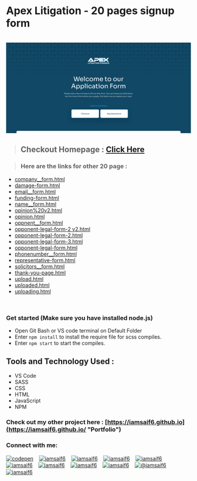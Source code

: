 # Apex Litigation - 20 pages signup form

<br>

<img src="https://github.com/iamsaif6/apex-20-pages-signup/blob/master/Screenshot%202021-06-03%20at%2015-13-28%20Document.png" width="800px" />

> ## Checkout Homepage : [Click Here](https://iamsaif6.github.io/apex-20-pages-signup/ "Apex")

> ### Here are the links for other 20 page :

- [company\_\_form.html ](https://iamsaif6.github.io/apex-20-pages-signup/company__form.html "Apex")
- [damage-form.html ](https://iamsaif6.github.io/apex-20-pages-signup/damage-form.html "Apex")
- [email\_\_form.html ](https://iamsaif6.github.io/apex-20-pages-signup/email__form.html "Apex")
- [funding-form.html ](https://iamsaif6.github.io/apex-20-pages-signup/funding-form.html "Apex")
- [name\_\_form.html ](https://iamsaif6.github.io/apex-20-pages-signup/name__form.html "Apex")
- [opinion%20v2.html ](https://iamsaif6.github.io/apex-20-pages-signup/opinion%20v2.html "Apex")
- [opinion.html ](https://iamsaif6.github.io/apex-20-pages-signup/opinion.html "Apex")
- [oppnent\_\_form.html ](https://iamsaif6.github.io/apex-20-pages-signup/oppnent__form.html "Apex")
- [opponent-legal-form-2 v2.html ](https://iamsaif6.github.io/apex-20-pages-signup/opponent-legal-form-2%20v2.html "Apex")
- [opponent-legal-form-2.html ](https://iamsaif6.github.io/apex-20-pages-signup/opponent-legal-form-2.html "Apex")
- [opponent-legal-form-3.html ](https://iamsaif6.github.io/apex-20-pages-signup/opponent-legal-form-3.html "Apex")
- [opponent-legal-form.html](https://iamsaif6.github.io/apex-20-pages-signup/opponent-legal-form.html "Apex")
- [phonenumber\_\_form.html](https://iamsaif6.github.io/apex-20-pages-signup/phonenumber__form.html "Apex")
- [representative-form.html](https://iamsaif6.github.io/apex-20-pages-signup/representative-form.html "Apex")
- [solicitors\_\_form.html](https://iamsaif6.github.io/apex-20-pages-signup/solicitors__form.html "Apex")
- [thank-you-page.html](https://iamsaif6.github.io/apex-20-pages-signup/thank-you-page.html "Apex")
- [upload.html](https://iamsaif6.github.io/apex-20-pages-signup/upload.html "Apex")
- [uploaded.html](https://iamsaif6.github.io/apex-20-pages-signup/uploaded.html "Apex")
- [uploading.html](https://iamsaif6.github.io/apex-20-pages-signup/uploading.html "Apex")

 <br>

### Get started (Make sure you have installed node.js)

- Open Git Bash or VS code terminal on Default Folder
- Enter `npm install` to install the require file for scss compiles.
- Enter `npm start` to start the compiles.

## Tools and Technology Used :

- VS Code
- SASS
- CSS
- HTML
- JavaScript
- NPM

### Check out my other project here : [https://iamsaif6.github.io](https://iamsaif6.github.io/ "Portfolio")

<h3 align="left">Connect with me:</h3>

<p align="left"> <a href="https://codepen.io/iamsaif6" target="blank"><img align="center" src='https://cdn.jsdelivr.net/npm/simple-icons@3.0.1/icons/codepen.svg' alt='codepen'  alt="iamsaif6" height="30" width="30" /></a> &nbsp;&nbsp;
<a href="https://dev.to/iamsaif6" target="blank"><img align="center" src="https://cdn.jsdelivr.net/npm/simple-icons@3.0.1/icons/dev-dot-to.svg" alt="iamsaif6" height="30" width="30" /></a> &nbsp;&nbsp;
<a href="https://twitter.com/realsaif6" target="blank"><img align="center" src="https://cdn.jsdelivr.net/npm/simple-icons@3.0.1/icons/twitter.svg" alt="iamsaif6" height="30" width="30" /></a> &nbsp;&nbsp;
<a href="https://linkedin.com/in/iamsaif6" target="blank"><img align="center" src="https://cdn.jsdelivr.net/npm/simple-icons@3.0.1/icons/linkedin.svg" alt="iamsaif6" height="30" width="30" /></a> &nbsp;&nbsp;
<a href="https://stackoverflow.com/users/13848555/iamsaif6" target="blank"><img align="center" src="https://cdn.jsdelivr.net/npm/simple-icons@3.0.1/icons/stackoverflow.svg" alt="iamsaif6" height="30" width="30" /></a> &nbsp;&nbsp;
<a href="https://fb.com/iamsaif6" target="blank"><img align="center" src="https://cdn.jsdelivr.net/npm/simple-icons@3.0.1/icons/facebook.svg" alt="iamsaif6" height="30" width="30" /></a> &nbsp;&nbsp;
<a href="https://instagram.com/iamsaif6" target="blank"><img align="center" src="https://cdn.jsdelivr.net/npm/simple-icons@3.0.1/icons/instagram.svg" alt="iamsaif6" height="30" width="30" /></a> &nbsp;&nbsp;
<a href="https://dribbble.com/iamsaif6" target="blank"><img align="center" src="https://cdn.jsdelivr.net/npm/simple-icons@3.13.0/icons/dribbble.svg" alt="iamsaif6" height="30" width="30" /></a> &nbsp;&nbsp;
<a href="https://www.behance.net/iamsaif6" target="blank"><img align="center" src="https://cdn.jsdelivr.net/npm/simple-icons@3.13.0/icons/behance.svg" alt="iamsaif6" height="30" width="30" /></a> &nbsp;&nbsp;
<a href="https://medium.com/@iamsaif6" target="blank"><img align="center" src="https://cdn.jsdelivr.net/npm/simple-icons@3.13.0/icons/medium.svg" alt="@iamsaif6" height="30" width="30" /></a> &nbsp;&nbsp;
<a href="https://www.hackerrank.com/iamsaif6" target="blank"><img align="center" src="https://cdn.jsdelivr.net/npm/simple-icons@3.13.0/icons/hackerrank.svg" alt="iamsaif6" height="30" width="30" /></a>
</p>
